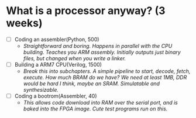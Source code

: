 # What is a processor anyway? (3 weeks)

- [ ] Coding an assembler(Python, 500) 
    - *Straightforward and boring. Happens in parallel with the CPU building. Teaches you ARM assembly. Initially outputs just binary files, but changed when you write a linker.*
- [ ] Building a ARM7 CPU(Verilog, 1500)
    - *Break this into subchapters. A simple pipeline to start, decode, fetch, execute. How much BRAM do we have? We need at least 1MB, DDR would be hard I think, maybe an SRAM. Simulatable and synthesizable.*
- [ ]  Coding a bootrom(Assembler, 40)
    - *This allows code download into RAM over the serial port, and is baked into the FPGA image. Cute test programs run on this.*

